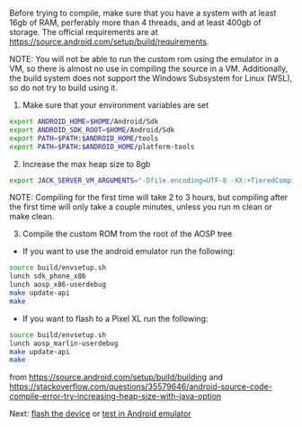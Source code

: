 Before trying to compile, make sure that you have a system with at least 16gb of RAM, perferably more than 4 threads, and at least 400gb of storage. The official requirements are at https://source.android.com/setup/build/requirements.

NOTE: You will not be able to run the custom rom using the emulator in a VM, so there is almost no use in compiling the source in a VM. Additionally, the build system does not support the Windows Subsystem for Linux (WSL), so do not try to build using it.

1. Make sure that your environment variables are set
```bash
export ANDROID_HOME=$HOME/Android/Sdk
export ANDROID_SDK_ROOT=$HOME/Android/Sdk
export PATH=$PATH:$ANDROID_HOME/tools
export PATH=$PATH:$ANDROID_HOME/platform-tools
```

2. Increase the max heap size to 8gb
```bash
export JACK_SERVER_VM_ARGUMENTS="-Dfile.encoding=UTF-8 -XX:+TieredCompilation -Xmx8g"
```

NOTE: Compiling for the first time will take 2 to 3 hours, but compiling after the first time will only take a couple minutes, unless you run m clean or make clean.

3. Compile the custom ROM from the root of the AOSP tree
* If you want to use the android emulator run the following:
```bash
source build/envsetup.sh
lunch sdk_phone_x86
lunch aosp_x86-userdebug
make update-api
make
```
* If you want to flash to a Pixel XL run the following:
```bash
source build/envsetup.sh
lunch aosp_marlin-userdebug
make update-api
make
```
  
from https://source.android.com/setup/build/building and https://stackoverflow.com/questions/35579646/android-source-code-compile-error-try-increasing-heap-size-with-java-option

Next: [flash the device](https://github.com/ksefcovic/CYBR4580/blob/master/AndroidDocumentation/DeviceSetUp.md) or [test in Android emulator](https://github.com/ksefcovic/CYBR4580/blob/master/AndroidDocumentation/RunAndroidEmulator.md)
